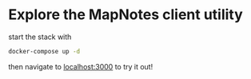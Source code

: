 # Explore the MapNotes client utility

start the stack with

```sh
docker-compose up -d
```

then navigate to [localhost:3000](http://localhost:3000) to try it out!
